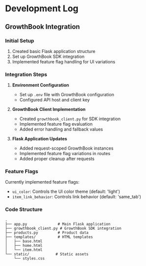 # Development Log

## GrowthBook Integration

### Initial Setup
1. Created basic Flask application structure
2. Set up GrowthBook SDK integration
3. Implemented feature flag handling for UI variations

### Integration Steps
1. **Environment Configuration**
   - Set up `.env` file with GrowthBook configuration
   - Configured API host and client key

2. **GrowthBook Client Implementation**
   - Created `growthbook_client.py` for SDK integration
   - Implemented feature flag evaluation
   - Added error handling and fallback values

3. **Flask Application Updates**
   - Added request-scoped GrowthBook instances
   - Implemented feature flag variations in routes
   - Added proper cleanup after requests

### Feature Flags
Currently implemented feature flags:
- `ui_color`: Controls the UI color theme (default: 'light')
- `item_link_behavior`: Controls link behavior (default: 'same_tab')

### Code Structure
```
.
├── app.py              # Main Flask application
├── growthbook_client.py # GrowthBook SDK integration
├── products.py         # Product data
├── templates/          # HTML templates
│   ├── base.html
│   ├── home.html
│   └── item.html
└── static/            # Static assets
    └── styles.css
``` 